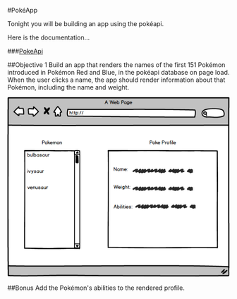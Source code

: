 #PokéApp

Tonight you will be building an app using the pokéapi.

Here is the documentation...

###[PokeApi](https://pokeapi.co/docsv2/#resource-lists)

##Objective 1
Build an app that renders the names of the first 151 Pokémon introduced in Pokémon Red and Blue, in the pokéapi database on page load.  When the user clicks a name, the app should render information about that Pokémon, including the name and weight.

![poke](./pokemock.png) 

##Bonus
Add the Pokémon's abilities to the rendered profile.
